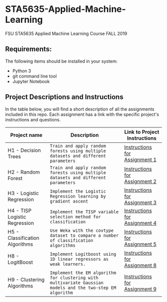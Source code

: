 # STA5635-Applied-Machine-Learning
FSU STA5635 Applied Machine Learning Course FALL 2019

## Requirements:

The following items should be installed in your system:
* Python 3
* git command line tool
* Jupyter Notebook

## Project Descriptions and Instructions

In the table below, you will find a short description of all the assignments included in this repo. Each assignment has a link with the specific project's instructions and questions.


| Project name               |Description                          |Link to Project Instructions                         
|----------------|-------------------------------|-----------------------------
|H1 - Decision Trees|`Train and apply random forests using multiple datasets and different parameters` |[Instructions for Assignment 1](https://github.com/effr2/STA5635-Applied-Machine-Learning/blob/master/hw1-decision%20trees/Hw01-Instructions.pdf)  			
|H2 - Random Forest|`Train and apply random forests using multiple datasets and different parameters`|[Instructions for Assignment 2](https://github.com/effr2/STA5635-Applied-Machine-Learning/blob/master/hw2-random%20forest/Hw02-Instructions.pdf)
|H3 - Logistic Regression|`Implement the Logistic Regression learning by gradient ascent`|[Instructions for Assignment 3](https://github.com/effr2/STA5635-Applied-Machine-Learning/blob/master/hw3-logistic%20regression/Hw03-Instructions.pdf)
|H4 - TISP Logistic Regression|`Implement the TISP variable selection method for classification`|[Instructions for Assignment 4](https://github.com/effr2/STA5635-Applied-Machine-Learning/blob/master/hw4-tisp%20logistic%20regression/Hw04-Instructions.pdf)
|H5 - Classification Algorithms|`Use Weka with the covtype dataset to compare a number of classification algorithms`  |[Instructions for Assignment 5](https://github.com/effr2/STA5635-Applied-Machine-Learning/blob/master/hw5-classifier%20algorithm%20comparison/Hw05-Instructions.pdf)  			
|H8 - LogitBoost |`Implement Logitboost using 1D linear regressors as weak learners.`|[Instructions for Assignment 8](https://github.com/effr2/STA5635-Applied-Machine-Learning/blob/master/hw8-logitboost/Hw08-Instructions.pdf)
|H9 - Clustering Algorithms|`Implement the EM algorithm for clustering with multivariate Gaussian models and the two-step EM algorithm`|[Instructions for Assignment 9](https://github.com/effr2/STA5635-Applied-Machine-Learning/blob/master/hw9-clustering/Hw09-Instructions.pdf)|


